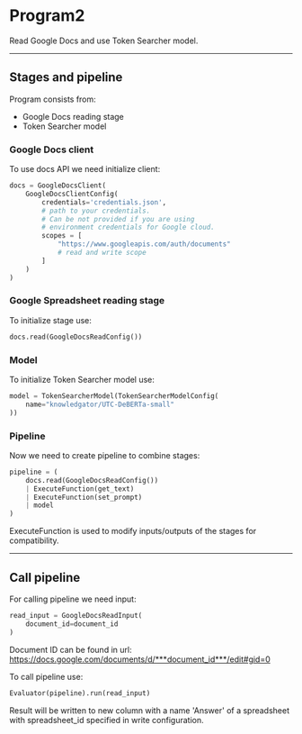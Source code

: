 # Program2

Read Google Docs and use Token Searcher model.

---

## Stages and pipeline

Program consists from:

- Google Docs reading stage
- Token Searcher model

### Google Docs client

To use docs API we need initialize client:

``` python
docs = GoogleDocsClient(
    GoogleDocsClientConfig(
        credentials='credentials.json',
        # path to your credentials. 
        # Can be not provided if you are using 
        # environment credentials for Google cloud.
        scopes = [
            "https://www.googleapis.com/auth/documents"
            # read and write scope
        ]
    )
)
```

### Google Spreadsheet reading stage

To initialize stage use:

``` python
docs.read(GoogleDocsReadConfig())
```

### Model

To initialize Token Searcher model use:

``` python
model = TokenSearcherModel(TokenSearcherModelConfig(
    name="knowledgator/UTC-DeBERTa-small"
))
```

### Pipeline

Now we need to create pipeline to combine stages:

``` python
pipeline = (
    docs.read(GoogleDocsReadConfig())
    | ExecuteFunction(get_text)
    | ExecuteFunction(set_prompt)
    | model
)
```

ExecuteFunction is used to modify inputs/outputs of the stages for compatibility.

---

## Call pipeline

For calling pipeline we need input:

``` python
read_input = GoogleDocsReadInput(
    document_id=document_id
)
```

Document ID can be found in url: https://docs.google.com/documents/d/***document_id***/edit#gid=0


To call pipeline use:

``` python
Evaluator(pipeline).run(read_input)
```

Result will be written to new column with a name 'Answer' of a spreadsheet with spreadsheet_id specified in write configuration.